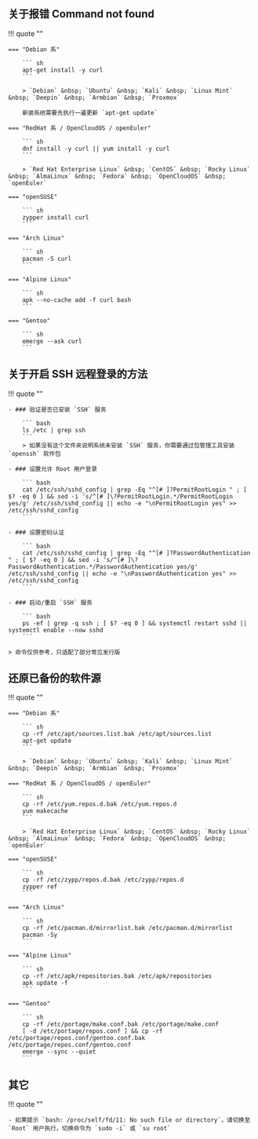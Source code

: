 ## 关于报错 Command not found

!!! quote ""

    === "Debian 系"

        ``` sh
        apt-get install -y curl
        ```

        > `Debian` &nbsp; `Ubuntu` &nbsp; `Kali` &nbsp; `Linux Mint` &nbsp; `Deepin` &nbsp; `Armbian` &nbsp; `Proxmox`

        新装系统需要先执行一遍更新 `apt-get update`

    === "RedHat 系 / OpenCloudOS / openEuler"

        ``` sh
        dnf install -y curl || yum install -y curl
        ```

        > `Red Hat Enterprise Linux` &nbsp; `CentOS` &nbsp; `Rocky Linux` &nbsp; `AlmaLinux` &nbsp; `Fedora` &nbsp; `OpenCloudOS` &nbsp; `openEuler`

    === "openSUSE"

        ``` sh
        zypper install curl
        ```

    === "Arch Linux"

        ``` sh
        pacman -S curl
        ```

    === "Alpine Linux"

        ``` sh
        apk --no-cache add -f curl bash
        ```

    === "Gentoo"

        ``` sh
        emerge --ask curl
        ```

## 关于开启 SSH 远程登录的方法

!!! quote ""

    - ### 验证是否已安装 `SSH` 服务

        ``` bash
        ls /etc | grep ssh
        ```
        > 如果没有这个文件夹说明系统未安装 `SSH` 服务，你需要通过包管理工具安装 `openssh` 软件包

    - ### 设置允许 Root 用户登录

        ``` bash
        cat /etc/ssh/sshd_config | grep -Eq "^[# ]?PermitRootLogin " ; [ $? -eq 0 ] && sed -i 's/^[# ]\?PermitRootLogin.*/PermitRootLogin yes/g' /etc/ssh/sshd_config || echo -e "\nPermitRootLogin yes" >> /etc/ssh/sshd_config
        ```

    - ### 设置密码认证

        ``` bash
        cat /etc/ssh/sshd_config | grep -Eq "^[# ]?PasswordAuthentication " ; [ $? -eq 0 ] && sed -i 's/^[# ]\?PasswordAuthentication.*/PasswordAuthentication yes/g' /etc/ssh/sshd_config || echo -e "\nPasswordAuthentication yes" >> /etc/ssh/sshd_config
        ```

    - ### 启动/重启 `SSH` 服务

        ``` bash
        ps -ef | grep -q ssh ; [ $? -eq 0 ] && systemctl restart sshd || systemctl enable --now sshd
        ```

    > 命令仅供参考，只适配了部分常见发行版

## 还原已备份的软件源

!!! quote ""

    === "Debian 系"

        ``` sh
        cp -rf /etc/apt/sources.list.bak /etc/apt/sources.list
        apt-get update
        ```

        > `Debian` &nbsp; `Ubuntu` &nbsp; `Kali` &nbsp; `Linux Mint` &nbsp; `Deepin` &nbsp; `Armbian` &nbsp; `Proxmox`

    === "RedHat 系 / OpenCloudOS / openEuler"

        ``` sh
        cp -rf /etc/yum.repos.d.bak /etc/yum.repos.d
        yum makecache
        ```

        > `Red Hat Enterprise Linux` &nbsp; `CentOS` &nbsp; `Rocky Linux` &nbsp; `AlmaLinux` &nbsp; `Fedora` &nbsp; `OpenCloudOS` &nbsp; `openEuler`

    === "openSUSE"

        ``` sh
        cp -rf /etc/zypp/repos.d.bak /etc/zypp/repos.d
        zypper ref
        ```

    === "Arch Linux"

        ``` sh
        cp -rf /etc/pacman.d/mirrorlist.bak /etc/pacman.d/mirrorlist
        pacman -Sy
        ```

    === "Alpine Linux"

        ``` sh
        cp -rf /etc/apk/repositories.bak /etc/apk/repositories
        apk update -f
        ```

    === "Gentoo"

        ``` sh
        cp -rf /etc/portage/make.conf.bak /etc/portage/make.conf
        [ -d /etc/portage/repos.conf ] && cp -rf /etc/portage/repos.conf/gentoo.conf.bak /etc/portage/repos.conf/gentoo.conf
        emerge --sync --quiet
        ```

## 其它

!!! quote ""

    - 如果提示 `bash: /proc/self/fd/11: No such file or directory`，请切换至 `Root` 用户执行，切换命令为 `sudo -i` 或 `su root`
